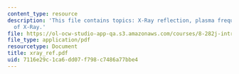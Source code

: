 ```yaml
---
content_type: resource
description: 'This file contains topics: X-Ray reflection, plasma frequency and frequency
  of X-Ray.'
file: https://ol-ocw-studio-app-qa.s3.amazonaws.com/courses/8-282j-introduction-to-astronomy-spring-2006/7116e29c1ca6dd07f798c7486a77bbe4_xray_ref.pdf
file_type: application/pdf
resourcetype: Document
title: xray_ref.pdf
uid: 7116e29c-1ca6-dd07-f798-c7486a77bbe4
---
```


